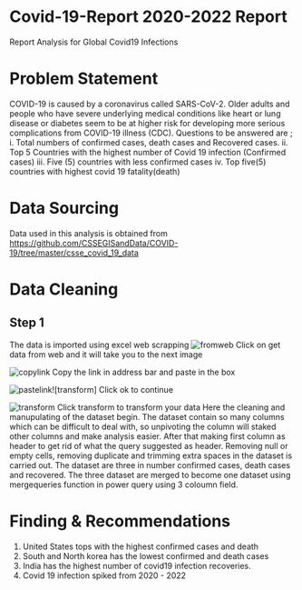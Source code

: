 # Covid-19-Report 2020-2022 Report
Report Analysis for Global Covid19 Infections

#  Problem Statement
COVID-19 is caused by a coronavirus called SARS-CoV-2. Older adults and people who have severe underlying medical conditions like heart or lung disease or diabetes seem to be at higher risk for developing more serious complications from COVID-19 illness (CDC). Questions to be answered are ;
i. Total numbers of confirmed cases, death cases and Recovered cases.
ii. Top 5 Countries with the highest number of Covid 19 infection (Confirmed cases)
iii. Five (5) countries with less confirmed cases
iv. Top five(5) countries with highest covid 19 fatality(death) 

# Data Sourcing
Data used in this analysis is obtained from https://github.com/CSSEGISandData/COVID-19/tree/master/csse_covid_19_data

# Data Cleaning 
## Step 1
The data is imported using excel web scrapping ![fromweb](https://user-images.githubusercontent.com/30692271/180700480-bb51cbed-5162-48a6-8671-ec7ed8a8d18a.JPG)
Click on get data from web and it will take you to the next image

![copylink](https://user-images.githubusercontent.com/30692271/180700536-2caa83e8-621b-4376-bf6a-3606d65fe804.JPG)
Copy the link in address bar and paste in the box

![pastelink](https://user-images.githubusercontent.com/30692271/180700547-61ced9ec-b3cd-43db-899f-26db0a208315.JPG)![transform]
Click ok to continue


![transform](https://user-images.githubusercontent.com/30692271/180701183-bc9030a0-b448-43ee-b833-ce10e09d0c7b.JPG)
Click transform to transform your data
Here the cleaning and manupulating of the dataset begin. The dataset contain so many columns which can be difficult to deal with, so unpivoting the column will staked other columns and make analysis easier. After that making first column as header to get rid of what the query suggested as header. Removing null or empty cells, removing duplicate and trimming extra spaces in the dataset is carried out. The dataset are three in number confirmed cases, death cases and recovered. The three dataset are merged to become one dataset using mergequeries function in power query using 3 coloumn field. 



# Finding & Recommendations
1. United States tops with the highest confirmed cases and death 
2. South and North korea has the lowest confirmed and death cases
3. India has the highest number of covid19 infection recoveries.
4. Covid 19 infection spiked from 2020 - 2022 

